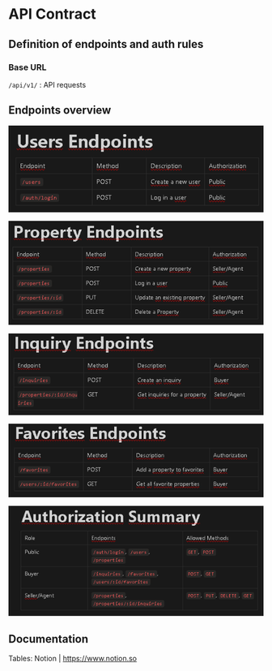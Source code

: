 # API Contract

## Definition of endpoints  and auth rules


### Base URL

`/api/v1/` : API requests


## Endpoints overview

![Endpoints](users-endpoints.png)

![Endpoints](property-endpoints.png)

![Endpoints](inquiry-endpoints.png)

![Endpoints](favorites-endpoints.png)

![Endpoints](auth-summary.png)

## Documentation

Tables: Notion | https://www.notion.so
